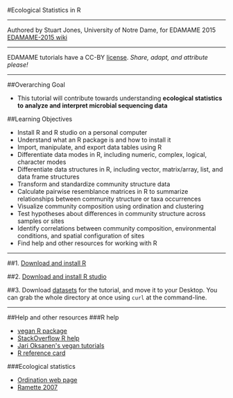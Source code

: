 
#Ecological Statistics in R
***
Authored by Stuart Jones, University of Notre Dame, for EDAMAME 2015     
[EDAMAME-2015 wiki](https://github.com/edamame-course/2015-tutorials/wiki)

***
EDAMAME tutorials have a CC-BY [license](https://github.com/edamame-course/2015-tutorials/blob/master/LICENSE.md). _Share, adapt, and attribute please!_
***

##Overarching Goal  
* This tutorial will contribute towards understanding **ecological statistics to analyze and interpret microbial sequencing data**

##Learning Objectives
* Install R and R studio on a personal computer
* Understand what an R package is and how to install it
* Import, manipulate, and export data tables using R
* Differentiate data modes in R, including numeric, complex, logical, character modes
* Differentiate data structures in R, including vector, matrix/array, list, and data frame structures
* Transform and standardize community structure data
* Calculate pairwise resemblance matrices in R to summarize relationships between community structure or taxa occurrences
* Visualize community composition using ordination and clustering
* Test hypotheses about differences in community structure across samples or sites
* Identify correlations between community composition, environmental conditions, and spatial configuration of sites
* Find help and other resources for working with R

***

##1. [Download and install R](http://cran.r-project.org/) 

##2. [Download and install R studio](http://www.rstudio.com/)

##3. Download [datasets](https://github.com/edamame-course/2015-tutorials/tree/master/Jones_R_2015/EDAMAME2015jonesmaterials) for the tutorial, and move it to your Desktop.  You can grab the whole directory at once using `curl` at the command-line.

***
##Help and other resources
###R help
* [vegan R package](http://vegan.r-forge.r-project.org/)
* [StackOverflow R help](http://stackoverflow.com/questions/tagged/r)
* [Jari Oksanen's vegan tutorials](http://cc.oulu.fi/~jarioksa/opetus/metodi/)
* [R reference card](http://cran.r-project.org/doc/contrib/Short-refcard.pdf)

###Ecological statistics
* [Ordination web page](http://ordination.okstate.edu/)
* [Ramette 2007](http://onlinelibrary.wiley.com/doi/10.1111/j.1574-6941.2007.00375.x/abstract)




